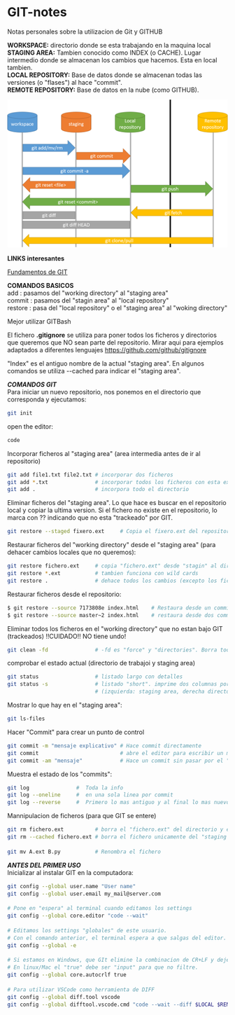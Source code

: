 # GIT-notes
Notas personales sobre la utilizacion de Git y GITHUB

**WORKSPACE:** directorio donde se esta trabajando en la maquina local   
**STAGING AREA:** Tambien conocido como INDEX (o CACHE). Lugar intermedio donde se almacenan los cambios que hacemos. Esta en local tambien.   
**LOCAL REPOSITORY:** Base de datos donde se almacenan todas las versiones (o "flases") al hace "commit".   
**REMOTE REPOSITORY:** Base de datos en la nube (como GITHUB).   

![Alt text](cheatsheet/git-transport.png?raw=true "GIT Transport")   
   
   
**LINKS interesantes**   

[Fundamentos de GIT](https://bluuweb.github.io/tutorial-github/guia/fundamentos.html)   
   
**COMANDOS BASICOS**   
add     : pasamos del "working directory" al "staging area"   
commit  : pasamos del "stagin area" al "local repository"   
restore : pasa del "local repository" o el "staging area" al "woking directory"   

Mejor utilizar GITBash   

El fichero **.gitignore** se utiliza para poner todos los ficheros y directorios que queremos que NO sean parte del repositorio. Mirar aqui para ejemplos adaptados a diferentes lenguajes https://github.com/github/gitignore   

"Index" es el antiguo nombre de la actual "staging area". En algunos comandos se utiliza --cached para indicar el "staging area".   

***COMANDOS GIT***   
Para iniciar un nuevo repositorio, nos ponemos en el directorio que corresponda y ejecutamos:   
```bash
git init   
```   
open the editor:   
```bash
code   
```   
Incorporar ficheros al "staging area" (area intermedia antes de ir al repositorio)
```bash
git add file1.txt file2.txt # incorporar dos ficheros
git add *.txt               # incorporar todos los ficheros con esta extension
git add .                   # incorpora todo el directorio
```
Eliminar ficheros del "staging area". Lo que hace es buscar en el repositorio local y copiar la ultima version. Si el fichero no existe en el repositorio, lo marca con ?? indicando que no esta "trackeado" por GIT.
```bash
git restore --staged fixero.ext     # Copia el fixero.ext del repositorio al stage area.
```   
Restaurar ficheros del "working directory" desde el "staging area" (para dehacer cambios locales que no queremos):
```bash
git restore fichero.ext     # copia "fichero.ext" desde "stagin" al directorio de trabajo
git restore *.ext           # tambien funciona con wild cards 
git restore .               # dehace todos los cambios (excepto los ficheros no trakeados)
```   
Restaurar ficheros desde el repositorio:
```bash
$ git restore --source 7173808e index.html    # Restaura desde un commit concreto
$ git restore --source master~2 index.html    # restaura desde dos commits antes de el HEAD
```
Eliminar todos los ficheros en el "working directory" que no estan bajo GIT (trackeados)
!!CUIDADO!! NO tiene undo!
```bash
git clean -fd               # -fd es "force" y "directories". Borra todo incluido carpetas. 
```   
comprobar el estado actual (directorio de trabajoi y staging area)
```bash
git status                  # listado largo con detalles
git status -s               # listado "short". imprime dos columnas por fichero 
                            # (izquierda: staging area, derecha directorio actual)
```   
Mostrar lo que hay en el "staging area":
```bash
git ls-files   
```   
Hacer "Commit" para crear un punto de control
```bash
git commit -m "mensaje explicativo" # Hace commit directamente
git commit                          # abre el editor para escribir un mensaje largo y uno corto
git commit -am "mensaje"            # Hace un commit sin pasar por el "staging area" (!)
```   

Muestra el estado de los "commits":   
```bash
git log               #  Toda la info
git log --oneline     #  en una sola linea por commit
git log --reverse     #  Primero lo mas antiguo y al final lo mas nuevo
```   
Mannipulacion de ficheros (para que GIT se entere)
```bash
git rm fichero.ext          # borra el "fichero.ext" del directorio y el staging area
git rm --cached fichero.ext # borra el fichero unicamente del "staging area"

git mv A.ext B.py           # Renombra el fichero
```   


***ANTES DEL PRIMER USO***   
Inicializar al instalar GIT en la computadora:   
```Bash
git config --global user.name "User name"   
git config --global user.email my_mail@server.com   

# Pone en "espera" al terminal cuando editamos los settings
git config --global core.editor "code --wait"   

# Editamos los settings "globales" de este usuario.
# Con el comando anterior, el terminal espera a que salgas del editor.
git config --global -e   

# Si estamos en Windows, que GIt elimine la combinacion de CR+LF y deje solo LF para compatibilidad.
# En linux/Mac el "true" debe ser "input" para que no filtre.
git config --global core.autocrlf true

# Para utilizar VSCode como herramienta de DIFF
git config --global diff.tool vscode
git config --global difftool.vscode.cmd "code --wait --diff $LOCAL $REMOTE"

```   
